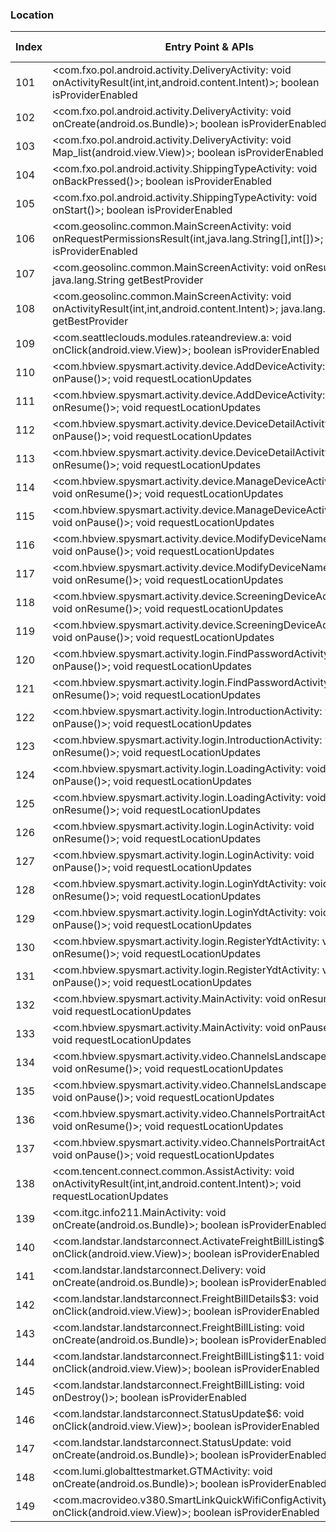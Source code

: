 ### Location
| Index | Entry Point & APIs | Screen shot | Resource id | Label |
| ------------- | ------------- | ------------- |-------------|-------------|
| 101 | <com.fxo.pol.android.activity.DeliveryActivity: void onActivityResult(int,int,android.content.Intent)>; boolean isProviderEnabled | ![](C:\Users\hfu\Documents\COSMOS\output\py\Play_win8\Business\com.fxo.pol\com.fxo.pol.android.activity.DeliveryActivity.png) |  | |
| 102 | <com.fxo.pol.android.activity.DeliveryActivity: void onCreate(android.os.Bundle)>; boolean isProviderEnabled | ![](C:\Users\hfu\Documents\COSMOS\output\py\Play_win8\Business\com.fxo.pol\com.fxo.pol.android.activity.DeliveryActivity.png) |  | |
| 103 | <com.fxo.pol.android.activity.DeliveryActivity: void Map_list(android.view.View)>; boolean isProviderEnabled | ![](C:\Users\hfu\Documents\COSMOS\output\py\Play_win8\Business\com.fxo.pol\com.fxo.pol.android.activity.DeliveryActivity.png) |  | |
| 104 | <com.fxo.pol.android.activity.ShippingTypeActivity: void onBackPressed()>; boolean isProviderEnabled | ![](C:\Users\hfu\Documents\COSMOS\output\py\Play_win8\Business\com.fxo.pol\com.fxo.pol.android.activity.ShippingTypeActivity.png) |  | |
| 105 | <com.fxo.pol.android.activity.ShippingTypeActivity: void onStart()>; boolean isProviderEnabled | ![](C:\Users\hfu\Documents\COSMOS\output\py\Play_win8\Business\com.fxo.pol\com.fxo.pol.android.activity.ShippingTypeActivity.png) |  | |
| 106 | <com.geosolinc.common.MainScreenActivity: void onRequestPermissionsResult(int,java.lang.String[],int[])>; boolean isProviderEnabled | ![](C:\Users\hfu\Documents\COSMOS\output\py\Play_win8\Business\com.geosolinc.efmobile\com.geosolinc.common.MainScreenActivity.png) |  | |
| 107 | <com.geosolinc.common.MainScreenActivity: void onResume()>; java.lang.String getBestProvider | ![](C:\Users\hfu\Documents\COSMOS\output\py\Play_win8\Business\com.geosolinc.efmobile\com.geosolinc.common.MainScreenActivity.png) |  | |
| 108 | <com.geosolinc.common.MainScreenActivity: void onActivityResult(int,int,android.content.Intent)>; java.lang.String getBestProvider | ![](C:\Users\hfu\Documents\COSMOS\output\py\Play_win8\Business\com.geosolinc.efmobile\com.geosolinc.common.MainScreenActivity.png) |  | |
| 109 | <com.seattleclouds.modules.rateandreview.a: void onClick(android.view.View)>; boolean isProviderEnabled | ![](C:\Users\hfu\Documents\COSMOS\output\py\Play_win8\Business\unclaimed.money\com.seattleclouds.modules.rateandreview.NewRateAndCommentActivity.png) |  | |
| 110 | <com.hbview.spysmart.activity.device.AddDeviceActivity: void onPause()>; void requestLocationUpdates | ![](C:\Users\hfu\Documents\COSMOS\output\py\Play_win8\Business\com.hbview.spysmart\com.hbview.spysmart.activity.device.AddDeviceActivity.png) |  | |
| 111 | <com.hbview.spysmart.activity.device.AddDeviceActivity: void onResume()>; void requestLocationUpdates | ![](C:\Users\hfu\Documents\COSMOS\output\py\Play_win8\Business\com.hbview.spysmart\com.hbview.spysmart.activity.device.AddDeviceActivity.png) |  | |
| 112 | <com.hbview.spysmart.activity.device.DeviceDetailActivity: void onPause()>; void requestLocationUpdates | ![](C:\Users\hfu\Documents\COSMOS\output\py\Play_win8\Business\com.hbview.spysmart\com.hbview.spysmart.activity.device.DeviceDetailActivity.png) |  | |
| 113 | <com.hbview.spysmart.activity.device.DeviceDetailActivity: void onResume()>; void requestLocationUpdates | ![](C:\Users\hfu\Documents\COSMOS\output\py\Play_win8\Business\com.hbview.spysmart\com.hbview.spysmart.activity.device.DeviceDetailActivity.png) |  | |
| 114 | <com.hbview.spysmart.activity.device.ManageDeviceActivity: void onResume()>; void requestLocationUpdates | ![](C:\Users\hfu\Documents\COSMOS\output\py\Play_win8\Business\com.hbview.spysmart\com.hbview.spysmart.activity.device.ManageDeviceActivity.png) |  | |
| 115 | <com.hbview.spysmart.activity.device.ManageDeviceActivity: void onPause()>; void requestLocationUpdates | ![](C:\Users\hfu\Documents\COSMOS\output\py\Play_win8\Business\com.hbview.spysmart\com.hbview.spysmart.activity.device.ManageDeviceActivity.png) |  | |
| 116 | <com.hbview.spysmart.activity.device.ModifyDeviceNameActivity: void onPause()>; void requestLocationUpdates | ![](C:\Users\hfu\Documents\COSMOS\output\py\Play_win8\Business\com.hbview.spysmart\com.hbview.spysmart.activity.device.ModifyDeviceNameActivity.png) |  | |
| 117 | <com.hbview.spysmart.activity.device.ModifyDeviceNameActivity: void onResume()>; void requestLocationUpdates | ![](C:\Users\hfu\Documents\COSMOS\output\py\Play_win8\Business\com.hbview.spysmart\com.hbview.spysmart.activity.device.ModifyDeviceNameActivity.png) |  | |
| 118 | <com.hbview.spysmart.activity.device.ScreeningDeviceActivity: void onResume()>; void requestLocationUpdates | ![](C:\Users\hfu\Documents\COSMOS\output\py\Play_win8\Business\com.hbview.spysmart\com.hbview.spysmart.activity.device.ScreeningDeviceActivity.png) |  | |
| 119 | <com.hbview.spysmart.activity.device.ScreeningDeviceActivity: void onPause()>; void requestLocationUpdates | ![](C:\Users\hfu\Documents\COSMOS\output\py\Play_win8\Business\com.hbview.spysmart\com.hbview.spysmart.activity.device.ScreeningDeviceActivity.png) |  | |
| 120 | <com.hbview.spysmart.activity.login.FindPasswordActivity: void onPause()>; void requestLocationUpdates | ![](C:\Users\hfu\Documents\COSMOS\output\py\Play_win8\Business\com.hbview.spysmart\com.hbview.spysmart.activity.login.FindPasswordActivity.png) |  | |
| 121 | <com.hbview.spysmart.activity.login.FindPasswordActivity: void onResume()>; void requestLocationUpdates | ![](C:\Users\hfu\Documents\COSMOS\output\py\Play_win8\Business\com.hbview.spysmart\com.hbview.spysmart.activity.login.FindPasswordActivity.png) |  | |
| 122 | <com.hbview.spysmart.activity.login.IntroductionActivity: void onPause()>; void requestLocationUpdates | ![](C:\Users\hfu\Documents\COSMOS\output\py\Play_win8\Business\com.hbview.spysmart\com.hbview.spysmart.activity.login.IntroductionActivity.png) |  | |
| 123 | <com.hbview.spysmart.activity.login.IntroductionActivity: void onResume()>; void requestLocationUpdates | ![](C:\Users\hfu\Documents\COSMOS\output\py\Play_win8\Business\com.hbview.spysmart\com.hbview.spysmart.activity.login.IntroductionActivity.png) |  | |
| 124 | <com.hbview.spysmart.activity.login.LoadingActivity: void onPause()>; void requestLocationUpdates | ![](C:\Users\hfu\Documents\COSMOS\output\py\Play_win8\Business\com.hbview.spysmart\com.hbview.spysmart.activity.login.LoadingActivity.png) |  | |
| 125 | <com.hbview.spysmart.activity.login.LoadingActivity: void onResume()>; void requestLocationUpdates | ![](C:\Users\hfu\Documents\COSMOS\output\py\Play_win8\Business\com.hbview.spysmart\com.hbview.spysmart.activity.login.LoadingActivity.png) |  | |
| 126 | <com.hbview.spysmart.activity.login.LoginActivity: void onResume()>; void requestLocationUpdates | ![](C:\Users\hfu\Documents\COSMOS\output\py\Play_win8\Business\com.hbview.spysmart\com.hbview.spysmart.activity.login.LoginActivity.png) |  | |
| 127 | <com.hbview.spysmart.activity.login.LoginActivity: void onPause()>; void requestLocationUpdates | ![](C:\Users\hfu\Documents\COSMOS\output\py\Play_win8\Business\com.hbview.spysmart\com.hbview.spysmart.activity.login.LoginActivity.png) |  | |
| 128 | <com.hbview.spysmart.activity.login.LoginYdtActivity: void onResume()>; void requestLocationUpdates | ![](C:\Users\hfu\Documents\COSMOS\output\py\Play_win8\Business\com.hbview.spysmart\com.hbview.spysmart.activity.login.LoginYdtActivity.png) |  | |
| 129 | <com.hbview.spysmart.activity.login.LoginYdtActivity: void onPause()>; void requestLocationUpdates | ![](C:\Users\hfu\Documents\COSMOS\output\py\Play_win8\Business\com.hbview.spysmart\com.hbview.spysmart.activity.login.LoginYdtActivity.png) |  | |
| 130 | <com.hbview.spysmart.activity.login.RegisterYdtActivity: void onResume()>; void requestLocationUpdates | ![](C:\Users\hfu\Documents\COSMOS\output\py\Play_win8\Business\com.hbview.spysmart\com.hbview.spysmart.activity.login.RegisterYdtActivity.png) |  | |
| 131 | <com.hbview.spysmart.activity.login.RegisterYdtActivity: void onPause()>; void requestLocationUpdates | ![](C:\Users\hfu\Documents\COSMOS\output\py\Play_win8\Business\com.hbview.spysmart\com.hbview.spysmart.activity.login.RegisterYdtActivity.png) |  | |
| 132 | <com.hbview.spysmart.activity.MainActivity: void onResume()>; void requestLocationUpdates | ![](C:\Users\hfu\Documents\COSMOS\output\py\Play_win8\Business\com.hbview.spysmart\com.hbview.spysmart.activity.MainActivity.png) |  | |
| 133 | <com.hbview.spysmart.activity.MainActivity: void onPause()>; void requestLocationUpdates | ![](C:\Users\hfu\Documents\COSMOS\output\py\Play_win8\Business\com.hbview.spysmart\com.hbview.spysmart.activity.MainActivity.png) |  | |
| 134 | <com.hbview.spysmart.activity.video.ChannelsLandscapeActivity: void onResume()>; void requestLocationUpdates | ![](C:\Users\hfu\Documents\COSMOS\output\py\Play_win8\Business\com.hbview.spysmart\com.hbview.spysmart.activity.video.ChannelsLandscapeActivity.png) |  | |
| 135 | <com.hbview.spysmart.activity.video.ChannelsLandscapeActivity: void onPause()>; void requestLocationUpdates | ![](C:\Users\hfu\Documents\COSMOS\output\py\Play_win8\Business\com.hbview.spysmart\com.hbview.spysmart.activity.video.ChannelsLandscapeActivity.png) |  | |
| 136 | <com.hbview.spysmart.activity.video.ChannelsPortraitActivity: void onResume()>; void requestLocationUpdates | ![](C:\Users\hfu\Documents\COSMOS\output\py\Play_win8\Business\com.hbview.spysmart\com.hbview.spysmart.activity.video.ChannelsPortraitActivity.png) |  | |
| 137 | <com.hbview.spysmart.activity.video.ChannelsPortraitActivity: void onPause()>; void requestLocationUpdates | ![](C:\Users\hfu\Documents\COSMOS\output\py\Play_win8\Business\com.hbview.spysmart\com.hbview.spysmart.activity.video.ChannelsPortraitActivity.png) |  | |
| 138 | <com.tencent.connect.common.AssistActivity: void onActivityResult(int,int,android.content.Intent)>; void requestLocationUpdates | ![](C:\Users\hfu\Documents\COSMOS\output\py\Play_win8\Business\com.hbview.spysmart\com.tencent.connect.common.AssistActivity.png) |  | |
| 139 | <com.itgc.info211.MainActivity: void onCreate(android.os.Bundle)>; boolean isProviderEnabled | ![](C:\Users\hfu\Documents\COSMOS\output\py\Play_win8\Business\com.itgc.info211\com.itgc.info211.MainActivity.png) |  | |
| 140 | <com.landstar.landstarconnect.ActivateFreightBillListing$11: void onClick(android.view.View)>; boolean isProviderEnabled | ![](C:\Users\hfu\Documents\COSMOS\output\py\Play_win8\Business\com.landstar.landstarconnect\com.landstar.landstarconnect.ActivateFreightBillListing.png) |  | |
| 141 | <com.landstar.landstarconnect.Delivery: void onCreate(android.os.Bundle)>; boolean isProviderEnabled | ![](C:\Users\hfu\Documents\COSMOS\output\py\Play_win8\Business\com.landstar.landstarconnect\com.landstar.landstarconnect.Delivery.png) |  | |
| 142 | <com.landstar.landstarconnect.FreightBillDetails$3: void onClick(android.view.View)>; boolean isProviderEnabled | ![](C:\Users\hfu\Documents\COSMOS\output\py\Play_win8\Business\com.landstar.landstarconnect\com.landstar.landstarconnect.FreightBillDetails.png) |  | |
| 143 | <com.landstar.landstarconnect.FreightBillListing: void onCreate(android.os.Bundle)>; boolean isProviderEnabled | ![](C:\Users\hfu\Documents\COSMOS\output\py\Play_win8\Business\com.landstar.landstarconnect\com.landstar.landstarconnect.FreightBillListing.png) |  | |
| 144 | <com.landstar.landstarconnect.FreightBillListing$11: void onClick(android.view.View)>; boolean isProviderEnabled | ![](C:\Users\hfu\Documents\COSMOS\output\py\Play_win8\Business\com.landstar.landstarconnect\com.landstar.landstarconnect.FreightBillListing.png) |  | |
| 145 | <com.landstar.landstarconnect.FreightBillListing: void onDestroy()>; boolean isProviderEnabled | ![](C:\Users\hfu\Documents\COSMOS\output\py\Play_win8\Business\com.landstar.landstarconnect\com.landstar.landstarconnect.FreightBillListing.png) |  | |
| 146 | <com.landstar.landstarconnect.StatusUpdate$6: void onClick(android.view.View)>; boolean isProviderEnabled | ![](C:\Users\hfu\Documents\COSMOS\output\py\Play_win8\Business\com.landstar.landstarconnect\com.landstar.landstarconnect.StatusUpdate.png) |  | |
| 147 | <com.landstar.landstarconnect.StatusUpdate: void onCreate(android.os.Bundle)>; boolean isProviderEnabled | ![](C:\Users\hfu\Documents\COSMOS\output\py\Play_win8\Business\com.landstar.landstarconnect\com.landstar.landstarconnect.StatusUpdate.png) |  | |
| 148 | <com.lumi.globalttestmarket.GTMActivity: void onCreate(android.os.Bundle)>; boolean isProviderEnabled | ![](C:\Users\hfu\Documents\COSMOS\output\py\Play_win8\Business\com.lumi.globalttestmarket\com.lumi.globalttestmarket.GTMActivity.png) |  | |
| 149 | <com.macrovideo.v380.SmartLinkQuickWifiConfigActivity: void onClick(android.view.View)>; boolean isProviderEnabled | ![](C:\Users\hfu\Documents\COSMOS\output\py\Play_win8\Business\com.macrovideo.v380\com.macrovideo.v380.SmartLinkQuickWifiConfigActivity.png) |  | |
